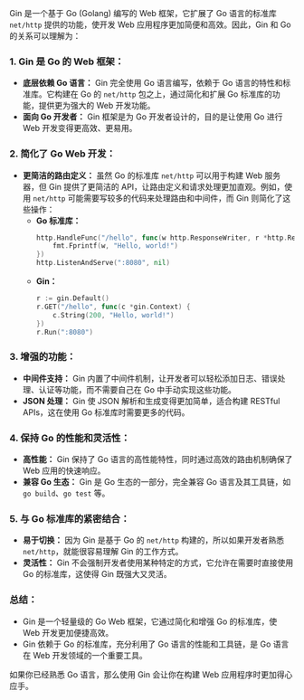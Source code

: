 Gin 是一个基于 Go (Golang) 编写的 Web 框架，它扩展了 Go 语言的标准库 `net/http` 提供的功能，使开发 Web 应用程序更加简便和高效。因此，Gin 和 Go 的关系可以理解为：

### 1. **Gin 是 Go 的 Web 框架：**
   - **底层依赖 Go 语言：** Gin 完全使用 Go 语言编写，依赖于 Go 语言的特性和标准库。它构建在 Go 的 `net/http` 包之上，通过简化和扩展 Go 标准库的功能，提供更为强大的 Web 开发功能。
   - **面向 Go 开发者：** Gin 框架是为 Go 开发者设计的，目的是让使用 Go 进行 Web 开发变得更高效、更易用。

### 2. **简化了 Go Web 开发：**
   - **更简洁的路由定义：** 虽然 Go 的标准库 `net/http` 可以用于构建 Web 服务器，但 Gin 提供了更简洁的 API，让路由定义和请求处理更加直观。例如，使用 `net/http` 可能需要写较多的代码来处理路由和中间件，而 Gin 则简化了这些操作：
     - **Go 标准库：**
       ```go
       http.HandleFunc("/hello", func(w http.ResponseWriter, r *http.Request) {
           fmt.Fprintf(w, "Hello, world!")
       })
       http.ListenAndServe(":8080", nil)
       ```
     - **Gin：**
       ```go
       r := gin.Default()
       r.GET("/hello", func(c *gin.Context) {
           c.String(200, "Hello, world!")
       })
       r.Run(":8080")
       ```

### 3. **增强的功能：**
   - **中间件支持：** Gin 内置了中间件机制，让开发者可以轻松添加日志、错误处理、认证等功能，而不需要自己在 Go 中手动实现这些功能。
   - **JSON 处理：** Gin 使 JSON 解析和生成变得更加简单，适合构建 RESTful APIs，这在使用 Go 标准库时需要更多的代码。

### 4. **保持 Go 的性能和灵活性：**
   - **高性能：** Gin 保持了 Go 语言的高性能特性，同时通过高效的路由机制确保了 Web 应用的快速响应。
   - **兼容 Go 生态：** Gin 是 Go 生态的一部分，完全兼容 Go 语言及其工具链，如 `go build`、`go test` 等。

### 5. **与 Go 标准库的紧密结合：**
   - **易于切换：** 因为 Gin 是基于 Go 的 `net/http` 构建的，所以如果开发者熟悉 `net/http`，就能很容易理解 Gin 的工作方式。
   - **灵活性：** Gin 不会强制开发者使用某种特定的方式，它允许在需要时直接使用 Go 的标准库，这使得 Gin 既强大又灵活。

### 总结：
- Gin 是一个轻量级的 Go Web 框架，它通过简化和增强 Go 的标准库，使 Web 开发更加便捷高效。
- Gin 依赖于 Go 的标准库，充分利用了 Go 语言的性能和工具链，是 Go 语言在 Web 开发领域的一个重要工具。

如果你已经熟悉 Go 语言，那么使用 Gin 会让你在构建 Web 应用程序时更加得心应手。

